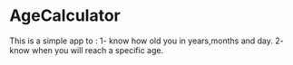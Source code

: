 # AgeCalculator

This is a simple app to :
1- know how old you in years,months and day.
2- know when you will reach a specific age.
